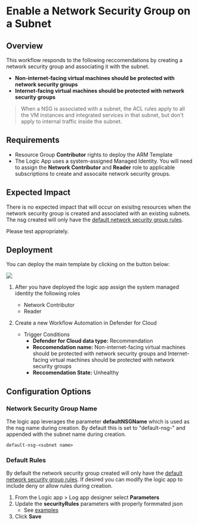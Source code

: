 

# Enable a Network Security Group on a Subnet

## Overview

This workflow responds to the following reccomendations by creating a network security group and associating it with the subnet. 
- **Non-internet-facing virtual machines should be protected with network security groups** 
- **Internet-facing virtual machines should be protected with network security groups** 

> When a NSG is associated with a subnet, the ACL rules apply to all the VM instances and integrated services in that subnet, but don't apply to internal traffic inside the subnet. 

## Requirements

- Resource Group **Contributor** rights to deploy the ARM Template
- The Logic App uses a system-assigned Managed Identity. You will need to assign the **Network Contributor** and **Reader** role to applicable subscriptions to create and assocaite network security groups. 

## Expected Impact
There is no expected impact that will occur on exisitng resources when the network security group is created and associated with an existing subnets. The nsg created will only have the [default network security group rules](https://learn.microsoft.com/azure/virtual-network/network-security-groups-overview#default-security-rules). 

Please test appropriately. 

## Deployment

You can deploy the main template by clicking on the button below:

<a href="https://portal.azure.com/#create/Microsoft.Template/uri/https%3A%2F%2Fraw.githubusercontent.com%2Fseanstark%2Fazure-tools%2Fmain%2Fdefender-for-cloud%2Fworkflow%2520automation%2FEnable-NSG-OnSubnet%2FazureDeploy.json" target="_blank">
    <img src="https://aka.ms/deploytoazurebutton"/>
</a>

1. After you have deployed the logic app assign the system managed identity the following roles
    - Network Contributor
    - Reader
    
2. Create a new Workflow Automation in Defender for Cloud
    - Trigger Conditions
        - **Defender for Cloud data type:** Recommendation
        - **Reccomendation name:** Non-internet-facing virtual machines should be protected with network security groups and Internet-facing virtual machines should be protected with network security groups
        - **Reccomendation State:** Unhealthy

## Configuration Options

### Network Security Group Name
The logic app leverages the parameter **defaultNSGName** which is used as the nsg name during creation. By default this is set to "default-nsg-" and appended with the subnet name during creation. 

``` 
default-nsg-<subnet name>
```

### Default Rules

By default the network security group created will only have the [default network security group rules](https://learn.microsoft.com/azure/virtual-network/network-security-groups-overview#default-security-rules). If desired you can modify the logic app to include deny or allow rules during creation. 

1. From the Logic app > Log app designer select **Parameters**
2. Update the **securityRules** parameters with properly formmated json
    * See [examples](https://github.com/Azure/Microsoft-Defender-for-Cloud/blob/main/Workflow%20automation/Enable-NSG-OnSubnet/exampleRules.json)
3. Click **Save**
